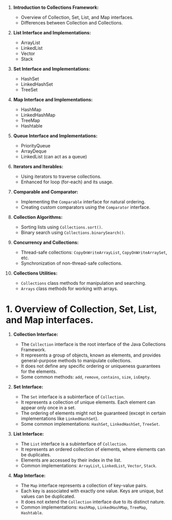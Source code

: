 1. **Introduction to Collections Framework:**
   - Overview of Collection, Set, List, and Map interfaces.
   - Differences between Collection and Collections.

2. **List Interface and Implementations:**
   - ArrayList
   - LinkedList
   - Vector
   - Stack

3. **Set Interface and Implementations:**
   - HashSet
   - LinkedHashSet
   - TreeSet

4. **Map Interface and Implementations:**
   - HashMap
   - LinkedHashMap
   - TreeMap
   - Hashtable

5. **Queue Interface and Implementations:**
   - PriorityQueue
   - ArrayDeque
   - LinkedList (can act as a queue)

6. **Iterators and Iterables:**
   - Using iterators to traverse collections.
   - Enhanced for loop (for-each) and its usage.

7. **Comparable and Comparator:**
   - Implementing the `Comparable` interface for natural ordering.
   - Creating custom comparators using the `Comparator` interface.

8. **Collection Algorithms:**
   - Sorting lists using `Collections.sort()`.
   - Binary search using `Collections.binarySearch()`.

9. **Concurrency and Collections:**
   - Thread-safe collections: `CopyOnWriteArrayList`, `CopyOnWriteArraySet`, etc.
   - Synchronization of non-thread-safe collections.

10. **Collections Utilities:**
    - `Collections` class methods for manipulation and searching.
    - `Arrays` class methods for working with arrays.

# 1. Overview of Collection, Set, List, and Map interfaces.

1. **Collection Interface:**
   - The `Collection` interface is the root interface of the Java Collections Framework.
   - It represents a group of objects, known as elements, and provides general-purpose methods to manipulate collections.
   - It does not define any specific ordering or uniqueness guarantees for the elements.
   - Some common methods: `add`, `remove`, `contains`, `size`, `isEmpty`.

2. **Set Interface:**
   - The `Set` interface is a subinterface of `Collection`.
   - It represents a collection of unique elements. Each element can appear only once in a set.
   - The ordering of elements might not be guaranteed (except in certain implementations like `LinkedHashSet`).
   - Some common implementations: `HashSet`, `LinkedHashSet`, `TreeSet`.

3. **List Interface:**
   - The `List` interface is a subinterface of `Collection`.
   - It represents an ordered collection of elements, where elements can be duplicates.
   - Elements are accessed by their index in the list.
   - Common implementations: `ArrayList`, `LinkedList`, `Vector`, `Stack`.

4. **Map Interface:**
   - The `Map` interface represents a collection of key-value pairs.
   - Each key is associated with exactly one value. Keys are unique, but values can be duplicated.
   - It does not extend the `Collection` interface due to its distinct nature.
   - Common implementations: `HashMap`, `LinkedHashMap`, `TreeMap`, `Hashtable`.





